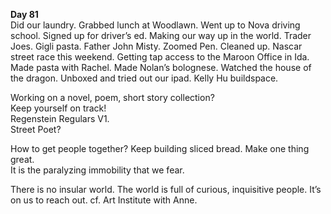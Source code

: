 **Day 81**  
Did our laundry. Grabbed lunch at Woodlawn. Went up to Nova driving school. Signed up for driver’s ed. Making our way up in the world. Trader Joes. Gigli pasta. Father John Misty. Zoomed Pen. Cleaned up. Nascar street race this weekend. Getting tap access to the Maroon Office in Ida. Made pasta with Rachel. Made Nolan’s bolognese. Watched the house of the dragon. Unboxed and tried out our ipad. Kelly Hu buildspace.

Working on a novel, poem, short story collection?   
Keep yourself on track\!   
Regenstein Regulars V1.  
Street Poet?

How to get people together? Keep building sliced bread. Make one thing great.   
It is the paralyzing immobility that we fear.

There is no insular world. The world is full of curious, inquisitive people. It’s on us to reach out. cf. Art Institute with Anne.